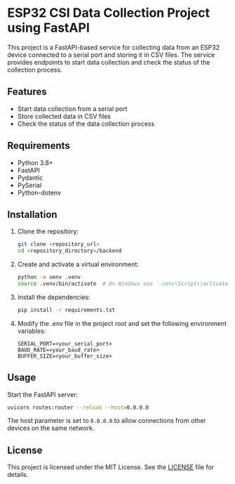 # ESP32 CSI Data Collection Project using FastAPI

This project is a FastAPI-based service for collecting data from an ESP32 device connected to a serial port and storing
it in CSV files. The service provides endpoints to start data collection and check the status of the collection process.

## Features

- Start data collection from a serial port
- Store collected data in CSV files
- Check the status of the data collection process

## Requirements

- Python 3.8+
- FastAPI
- Pydantic
- PySerial
- Python-dotenv

## Installation

1. Clone the repository:

    ```bash
    git clone <repository_url>
    cd <repository_directory>/backend
    ```

2. Create and activate a virtual environment:

    ```bash
    python -m venv .venv
    source .venv/bin/activate  # On Windows use `.venv\Scripts\activate`
    ```

3. Install the dependencies:

    ```bash
    pip install -r requirements.txt
    ```

4. Modify the .env file in the project root and set the following environment variables:

    ```dotenv
    SERIAL_PORT=<your_serial_port>
    BAUD_RATE=<your_baud_rate>
    BUFFER_SIZE=<your_buffer_size>
    ```

## Usage

Start the FastAPI server:

```bash
uvicorn routes:router --reload --host=0.0.0.0
```

The host parameter is set to `0.0.0.0` to allow connections from other devices on the same network.

## License

This project is licensed under the MIT License. See the [LICENSE](../LICENSE) file for details.
